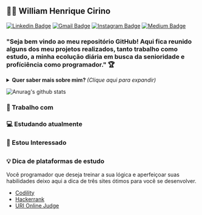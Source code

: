 

<!--
### Hi there 👋
**williamWHC/williamWHC** is a ✨ _special_ ✨ repository because its `README.md` (this file) appears on your GitHub profile.

Here are some ideas to get you started:

- 🔭 I’m currently working on ...
- 🌱 I’m currently learning ...
- 👯 I’m looking to collaborate on ...
- 🤔 I’m looking for help with ...
- 💬 Ask me about ...
- 📫 How to reach me: ...
- 😄 Pronouns: ...
- ⚡ Fun fact: ...
-->

<h2>
<g-emoji class="g-emoji" alias="man_technologist" fallback-src="https://github.githubassets.com/images/icons/emoji/unicode/1f468-1f4bb.png">👨&zwj;💻</g-emoji>
William Henrique Cirino 
</h2>

<!--Aqui entra Linkdin / Hotmail ou Gmail/ Instagram/  Youtube / Twitch -->
[![Linkedin Badge](https://img.shields.io/badge/-William-blue?style=flat-square&logo=Linkedin&logoColor=white&link=https://www.linkedin.com/in/william-henrique-cirino-451704122/)](https://www.linkedin.com/in/william-henrique-cirino-451704122/)
[![Gmail Badge](https://img.shields.io/badge/-williamhenriquecirino@hotmail.com-c14438?style=flat-square&logo=Gmail&logoColor=white&link=mailto:williamhenriquecirino@gmail.com)](mailto:williamhenriquecirino@gmail.com)
[![Instagram Badge](https://img.shields.io/badge/-william-a43b9d?style=flat-square&logo=Instagram&logoColor=white&link=https://www.instagram.com/williamhenriquecirino/)](https://www.instagram.com/williamhenriquecirino/)
[![Medium Badge](https://img.shields.io/badge/-william-black?style=flat-square&labelColor=black&logo=medium&logoColor=white&link=https://medium.com/)](https://medium.com/)


<!--Texto Rapido-->
<h3>
  "Seja bem vindo ao meu repositório GitHub! Aqui fica reunido alguns dos meu projetos realizados, tanto trabalho como estudo, a minha ecolução diária em busca da senioridade e profíciência como programador."
  <g-emoji class="g-emoji" alias="trophy" fallback-src="https://github.githubassets.com/images/icons/emoji/unicode/1f3c6.png">🏆</g-emoji>
</h3>

<!--Mais sobre mim-->
<details>
<summary> <b> Quer saber mais sobre mim? </b> <i>(Clique aqui para expandir)</i> </summary>
<h3><a id="user-content--sobre-mim" class="anchor" aria-hidden="true" href="#-sobre-mim"><svg class="octicon octicon-link" viewBox="0 0 16 16" version="1.1" width="16" height="16" aria-hidden="true"><path fill-rule="evenodd" d="M7.775 3.275a.75.75 0 001.06 1.06l1.25-1.25a2 2 0 112.83 2.83l-2.5 2.5a2 2 0 01-2.83 0 .75.75 0 00-1.06 1.06 3.5 3.5 0 004.95 0l2.5-2.5a3.5 3.5 0 00-4.95-4.95l-1.25 1.25zm-4.69 9.64a2 2 0 010-2.83l2.5-2.5a2 2 0 012.83 0 .75.75 0 001.06-1.06 3.5 3.5 0 00-4.95 0l-2.5 2.5a3.5 3.5 0 004.95 4.95l1.25-1.25a.75.75 0 00-1.06-1.06l-1.25 1.25a2 2 0 01-2.83 0z"></path></svg></a><g-emoji class="g-emoji" alias="book" fallback-src="https://github.githubassets.com/images/icons/emoji/unicode/1f4d6.png">📖</g-emoji> Sobre mim</h3>
<p>
  Sou desenvolvedor fullstack, comecei minha jornada profissional ingressando na faculdade de Sistemas de Informação em 2018, atualmente estou trabalhando em projetos das squad de automações do Itaú Unibanco, Desenvolvendo aplicações para facilitar e automatizar os processos interno da empresa.
  </p>
<p>
  Meu hobby é pescar, sair com a familia e filhos e tenho conhecimentos em vendas, gosto de atuar tanto front-end como back-end também, por isso me considero fullstack porque consigo passar por todos esses processos, gosto de DevOps também utilizando a AWS. Sou muito curioso, e gosto de ler muitos livros de programação.
  </p>
<p>
  Hoje estou estudando para evoluir minhas habilidades e ser capaz de criar soluções que auxiliem as empresas a automatizar seus processos, E atrair mais clientes e fidelizarem clientes, através de sistemas, aplicativos, web sites otimizados com SEO, campanhas e captação de leads. Acredito que a união da tecnologia com o marketing e a arte, cria um sistema diferenciado que proporciona uma experiência rica para os usuários.
Minha jornada diária é adquirir os conhecimentos necessários, colocar a mão na massa para criar essas soluções para as pessoas e me divertir no processo.
  </p>
</details>

<!--Estatistica Aqui-->
![Anurag's github stats](https://github-readme-stats.vercel.app/api?username=william&show_icons=true&theme=dracula)

<h3>
<g-emoji class="g-emoji" alias="briefcase" fallback-src="https://github.githubassets.com/images/icons/emoji/unicode/1f4bc.png">💼</g-emoji>
Trabalho com
</h3>
<!--skill-->

<h3>
  <g-emoji class="g-emoji" alias="computer" fallback-src="https://github.githubassets.com/images/icons/emoji/unicode/1f4bb.png">💻</g-emoji>
  Estudando atualmente
</h3>
<!--skill-->


  <h3>
<g-emoji class="g-emoji" alias="eyes" fallback-src="https://github.githubassets.com/images/icons/emoji/unicode/1f440.png">👀</g-emoji>
Estou Interessado
  </h3>

<!--skill-->

<!--Most Used Languages-->
<h2></h2>

<h3>
<g-emoji class="g-emoji" alias="bulb" fallback-src="https://github.githubassets.com/images/icons/emoji/unicode/1f4a1.png">💡</g-emoji>
  Dica de plataformas de estudo
</h3>
<p>
  Você programador que deseja treinar a sua lógica e aperfeiçoar suas habilidades deixo aqui a dica de três sites ótimos para você se desenvolver.
</p>

<ul>
  <li>
    <a href="https://app.codility.com/programmers/" rel="nofollow">Codility</a>
  </li>
  <li>
    <a href="https://www.hackerrank.com/" rel="nofollow">Hackerrank</a>
  </li>
  <li>
    <a href="https://www.urionlinejudge.com.br/judge/en/login" rel="nofollow">URI Online Judge</a>
  </li>
</ul> 
 

  

